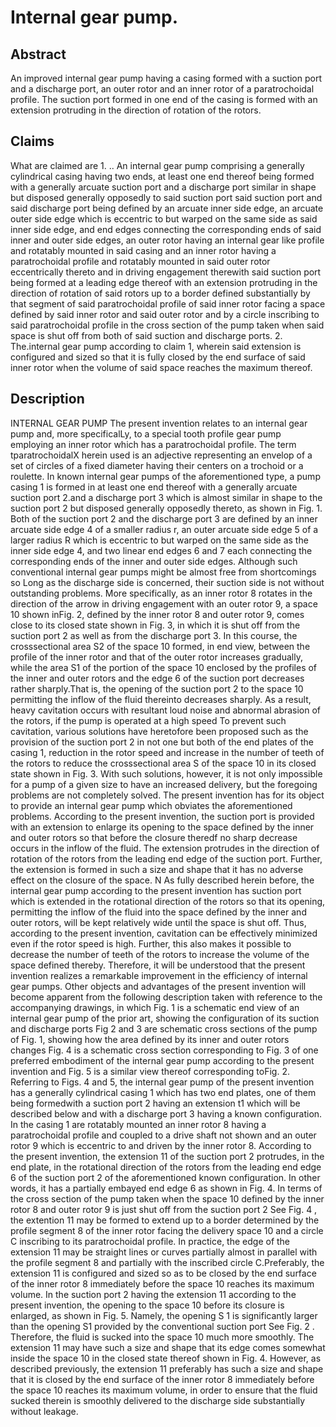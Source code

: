 # Internal gear pump.

## Abstract
An improved internal gear pump having a casing formed with a suction port and a discharge port, an outer rotor and an inner rotor of a paratrochoidal profile. The suction port formed in one end of the casing is formed with an extension protruding in the direction of rotation of the rotors.

## Claims
What are claimed are 1. .. An internal gear pump comprising a generally cylindrical casing having two ends, at least one end thereof being formed with a generally arcuate suction port and a discharge port similar in shape but disposed generally opposedly to said suction port said suction port and said discharge port being defined by an arcuate inner side edge, an arcuate outer side edge which is eccentric to but warped on the same side as said inner side edge, and end edges connecting the corresponding ends of said inner and outer side edges, an outer rotor having an internal gear like profile and rotatably mounted in said casing and an inner rotor having a paratrochoidal profile and rotatably mounted in said outer rotor eccentrically thereto and in driving engagement therewith said suction port being formed at a leading edge thereof with an extension protruding in the direction of rotation of said rotors up to a border defined substantially by that segment of said paratrochoidal profile of said inner rotor facing a space defined by said inner rotor and said outer rotor and by a circle inscribing to said paratrochoidal profile in the cross section of the pump taken when said space is shut off from both of said suction and discharge ports. 2. The.internal gear pump according to claim 1, wherein said extension is configured and sized so that it is fully closed by the end surface of said inner rotor when the volume of said space reaches the maximum thereof.

## Description
INTERNAL GEAR PUMP The present invention relates to an internal gear pump and, more specificalLy, to a special tooth profile gear pump employing an inner rotor which has a paratrochoidal profile. The term tparatrochoidalX herein used is an adjective representing an envelop of a set of circles of a fixed diameter having their centers on a trochoid or a roulette. In known internal gear pumps of the aforementioned type, a pump casing 1 is formed in at least one end thereof with a generally arcuate suction port 2.and a discharge port 3 which is almost similar in shape to the suction port 2 but disposed generally opposedly thereto, as shown in Fig. 1. Both of the suction port 2 and the discharge port 3 are defined by an inner arcuate side edge 4 of a smaller radius r, an outer arcuate side edge 5 of a larger radius R which is eccentric to but warped on the same side as the inner side edge 4, and two linear end edges 6 and 7 each connecting the corresponding ends of the inner and outer side edges. Although such conventional internal gear pumps might be almost free from shortcomings so Long as the discharge side is concerned, their suction side is not without outstanding problems. More specifically, as an inner rotor 8 rotates in the direction of the arrow in driving engagement with an outer rotor 9, a space 10 shown inFig. 2, defined by the inner rotor 8 and outer rotor 9, comes close to its closed state shown in Fig. 3, in which it is shut off from the suction port 2 as well as from the discharge port 3. In this course, the crosssectional area S2 of the space 10 formed, in end view, between the profile of the inner rotor and that of the outer rotor increases gradually, while the area S1 of the portion of the space 10 enclosed by the profiles of the inner and outer rotors and the edge 6 of the suction port decreases rather sharply.That is, the opening of the suction port 2 to the space 10 permitting the inflow of the fluid thereinto decreases sharply. As a result, heavy cavitation occurs with resultant loud noise and abnormal abrasion of the rotors, if the pump is operated at a high speed To prevent such cavitation, various solutions have heretofore been proposed such as the provision of the suction port 2 in not one but both of the end plates of the casing 1, reduction in the rotor speed and increase in the number of teeth of the rotors to reduce the crosssectional area S of the space 10 in its closed state shown in Fig. 3. With such solutions, however, it is not only impossible for a pump of a given size to have an increased delivery, but the foregoing problems are not completely solved. The present invention has for its object to provide an internal gear pump which obviates the aforementioned problems. According to the present invention, the suction port is provided with an extension to enlarge its opening to the space defined by the inner and outer rotors so that before the closure theredf no sharp decrease occurs in the inflow of the fluid. The extension protrudes in the direction of rotation of the rotors from the leading end edge of the suction port. Further, the extension is formed in such a size and shape that it has no adverse effect on the closure of the space. N As fully described herein before, the internal gear pump according to the present invention has suction port which is extended in the rotational direction of the rotors so that its opening, permitting the inflow of the fluid into the space defined by the inner and outer rotors, will be kept relatively wide until the space is shut off. Thus, according to the present invention, cavitation can be effectively minimized even if the rotor speed is high. Further, this also makes it possible to decrease the number of teeth of the rotors to increase the volume of the space defined thereby. Therefore, it will be understood that the present invention realizes a remarkable improvement in the efficiency of internal gear pumps. Other objects and advantages of the present invention will become apparent from the following description taken with reference to the accompanying drawings, in which Fig. 1 is a schematic end view of an internal gear pump of the prior art, showing the configuration of its suction and discharge ports Fig 2 and 3 are schematic cross sections of the pump of Fig. 1, showing how the area defined by its inner and outer rotors changes Fig. 4 is a schematic cross section corresponding to Fig. 3 of one preferred embodiment of the internal gear pump according to the present invention and Fig. 5 is a similar view thereof corresponding toFig. 2. Referring to Figs. 4 and 5, the internal gear pump of the present invention has a generally cylindrical casing 1 which has two end plates, one of them being formedwith a suction port 2 having an extension t1 which will be described below and with a discharge port 3 having a known configuration. In the casing 1 are rotatably mounted an inner rotor 8 having a paratrochoidal profile and coupled to a drive shaft not shown and an outer rotor 9 which is eccentric to and driven by the inner rotor 8. According to the present invention, the extension 11 of the suction port 2 protrudes, in the end plate, in the rotational direction of the rotors from the leading end edge 6 of the suction port 2 of the aforementioned known configuration. In other words, it has a partially embayed end edge 6 as shown in Fig. 4. In terms of the cross section of the pump taken when the space 10 defined by the inner rotor 8 and outer rotor 9 is just shut off from the suction port 2 See Fig. 4 , the extention 11 may be formed to extend up to a border determined by the profile segment 8 of the inner rotor facing the delivery space 10 and a circle C inscribing to its paratrochoidal profile. In practice, the edge of the extension 11 may be straight lines or curves partially almost in parallel with the profile segment 8 and partially with the inscribed circle C.Preferably, the extension 11 is configured and sized so as to be closed by the end surface of the inner rotor 8 immediately before the space 10 reaches its maximum volume. In the suction port 2 having the extension 11 according to the present invention, the opening to the space 10 before its closure is enlarged, as shown in Fig. 5. Namely, the opening S 1 is significantly larger than the opening S1 provided by the conventional suction port See Fig. 2 . Therefore, the fluid is sucked into the space 10 much more smoothly. The extension 11 may have such a size and shape that its edge comes somewhat inside the space 10 in the closed state thereof shown in Fig. 4. However, as described previously, the extension 11 preferably has such a size and shape that it is closed by the end surface of the inner rotor 8 immediately before the space 10 reaches its maximum volume, in order to ensure that the fluid sucked therein is smoothly delivered to the discharge side substantially without leakage.